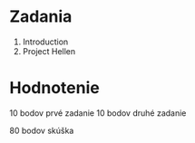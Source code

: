 # Zadania


1. Introduction
1. Project Hellen

# Hodnotenie

10 bodov prvé zadanie
10 bodov druhé zadanie

80 bodov skúška

